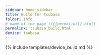 ```yaml
---
sidebar: home_sidebar
title: Build for tsubasa
folder: info
# name of the page (/{{permalink}}.html)
permalink: tsubasa_build.html
device: tsubasa
---
```

{% include templates/device_build.md %}
